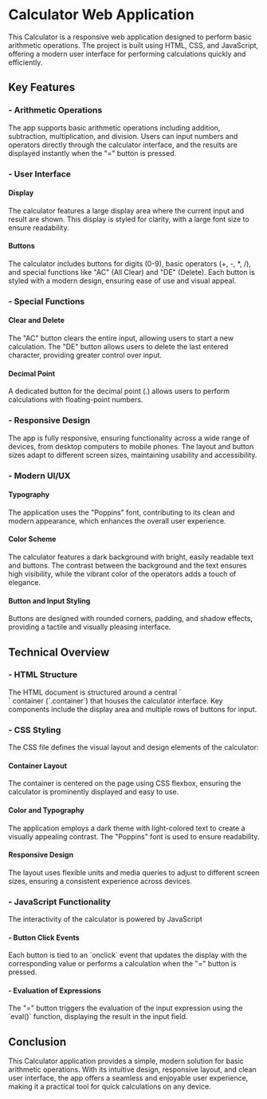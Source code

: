 # Calculator Web Application

This Calculator is a responsive web application designed to perform basic arithmetic operations. The project is built using HTML, CSS, and JavaScript, offering a modern user interface for performing calculations quickly and efficiently.
<h2>Key Features</h2>
<h3>- Arithmetic Operations</h3>
The app supports basic arithmetic operations including addition, subtraction, multiplication, and division. Users can input numbers and operators directly through the calculator interface, and the results are displayed instantly when the "=" button is pressed. 
<h3>- User Interface</h3>
<h4>Display</h4>
The calculator features a large display area where the current input and result are shown. This display is styled for clarity, with a large font size to ensure readability. <h4>Buttons</h4> The calculator includes buttons for digits (0-9), basic operators (+, -, *, /), and special functions like "AC" (All Clear) and "DE" (Delete). Each button is styled with a modern design, ensuring ease of use and visual appeal. 
<h3>- Special Functions</h3>
<h4>Clear and Delete</h4>
The "AC" button clears the entire input, allowing users to start a new calculation. The "DE" button allows users to delete the last entered character, providing greater control over input. 
<h4>Decimal Point</h4>
A dedicated button for the decimal point (.) allows users to perform calculations with floating-point numbers. 
<h3>- Responsive Design</h3>
The app is fully responsive, ensuring functionality across a wide range of devices, from desktop computers to mobile phones. The layout and button sizes adapt to different screen sizes, maintaining usability and accessibility. 
<h3>- Modern UI/UX</h3>
<h4>Typography</h4>
The application uses the "Poppins" font, contributing to its clean and modern appearance, which enhances the overall user experience. 
<h4>Color Scheme</h4>
The calculator features a dark background with bright, easily readable text and buttons. The contrast between the background and the text ensures high visibility, while the vibrant color of the operators adds a touch of elegance. 
<h4>Button and Input Styling</h4>
Buttons are designed with rounded corners, padding, and shadow effects, providing a tactile and visually pleasing interface. 
<h2>Technical Overview</h2>
<h3>- HTML Structure</h3>
The HTML document is structured around a central `<div>` container (`.container`) that houses the calculator interface. Key components include the display area and multiple rows of buttons for input. 
<h3>- CSS Styling</h3>
The CSS file defines the visual layout and design elements of the calculator: <h4>Container Layout</h4> The container is centered on the page using CSS flexbox, ensuring the calculator is prominently displayed and easy to use. 
<h4>Color and Typography</h4>
The application employs a dark theme with light-colored text to create a visually appealing contrast. The "Poppins" font is used to ensure readability. <h4>Responsive Design</h4> The layout uses flexible units and media queries to adjust to different screen sizes, ensuring a consistent experience across devices. 
<h3>- JavaScript Functionality</h3>
The interactivity of the calculator is powered by JavaScript
<h4>- Button Click Events</h4>
Each button is tied to an `onclick` event that updates the display with the corresponding value or performs a calculation when the "=" button is pressed. 
<h4>- Evaluation of Expressions</h4>
The "=" button triggers the evaluation of the input expression using the `eval()` function, displaying the result in the input field. 
<h2>Conclusion</h2>
This Calculator application provides a simple, modern solution for basic arithmetic operations. With its intuitive design, responsive layout, and clean user interface, the app offers a seamless and enjoyable user experience, making it a practical tool for quick calculations on any device.
